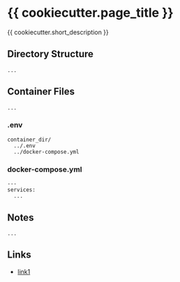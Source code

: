 # {{ cookiecutter.page_title }}

{{ cookiecutter.short_description }}

## Directory Structure

`...`

## Container Files

`...`

### .env

```text title="{{ cookiecutter.page_title | lower() }} .env" linenums="1"
container_dir/
  ../.env
  ../docker-compose.yml
```

### docker-compose.yml

```text title="{{ cookiecutter.page_title | lower() }} docker-compose.yml
---
services:
  ...

```

## Notes

`...`

## Links

- [link1](#)
